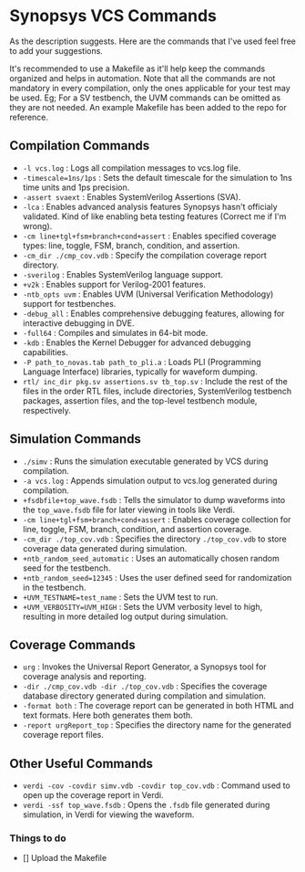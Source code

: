 
# Synopsys VCS Commands
As the description suggests. Here are the commands that I've used feel free to add your suggestions.

It's recommended to use a Makefile as it'll help keep the commands organized and helps in automation. Note that all the commands are not mandatory in every compilation, only the ones applicable for your test may be used. Eg; For a SV testbench, the UVM commands can be omitted as they are not needed. An example Makefile has been added to the repo for reference.

## Compilation Commands
* `-l vcs.log` : Logs all compilation messages to vcs.log file.
* `-timescale=1ns/1ps` : Sets the default timescale for the simulation to 1ns time units and 1ps precision.
* `-assert svaext`	: Enables SystemVerilog Assertions (SVA).
* `-lca` : Enables advanced analysis features Synopsys hasn't officialy validated. Kind of like enabling beta testing features (Correct me if I'm wrong).
* `-cm line+tgl+fsm+branch+cond+assert` : Enables specified coverage types: line, toggle, FSM, branch, condition, and assertion.
* `-cm_dir ./cmp_cov.vdb` : Specify the compilation coverage report directory.
* `-sverilog` : Enables SystemVerilog language support.
* `+v2k` : Enables support for Verilog-2001 features.
* `-ntb_opts uvm` : Enables UVM (Universal Verification Methodology) support for testbenches.
* `-debug_all` : Enables comprehensive debugging features, allowing for interactive debugging in DVE.
* `-full64` : Compiles and simulates in 64-bit mode.
* `-kdb` : Enables the Kernel Debugger for advanced debugging capabilities.
* `-P path_to_novas.tab path_to_pli.a` : Loads PLI (Programming Language Interface) libraries, typically for waveform dumping.
* `rtl/ inc_dir pkg.sv assertions.sv tb_top.sv` : Include the rest of the files in the order RTL files, include directories, SystemVerilog testbench packages, assertion files, and the top-level testbench module, respectively.

## Simulation Commands
* `./simv` : Runs the simulation executable generated by VCS during compilation.
* `-a vcs.log` : Appends simulation output to vcs.log generated during compilation.
* `+fsdbfile+top_wave.fsdb` : Tells the simulator to dump waveforms into the `top_wave.fsdb` file for later viewing in tools like Verdi.
* `-cm line+tgl+fsm+branch+cond+assert` : Enables coverage collection for line, toggle, FSM, branch, condition, and assertion coverage.
* `-cm_dir ./top_cov.vdb` : Specifies the directory `./top_cov.vdb` to store coverage data generated during simulation.
* `+ntb_random_seed_automatic` : Uses an automatically chosen random seed for the testbench.
* `+ntb_random_seed=12345` : Uses the user defined seed for randomization in the testbench.
* `+UVM_TESTNAME=test_name` : Sets the UVM test to run.
* `+UVM_VERBOSITY=UVM_HIGH` : Sets the UVM verbosity level to high, resulting in more detailed log output during simulation.

## Coverage Commands
* `urg` : Invokes the Universal Report Generator, a Synopsys tool for coverage analysis and reporting.
* `-dir ./cmp_cov.vdb -dir ./top_cov.vdb` : Specifies the coverage database directory generated during compilation and simulation.
* `-format both` : The coverage report can be generated in both HTML and text formats. Here both generates them both.
* `-report urgReport_top` : Specifies the directory name for the generated coverage report files.

## Other Useful Commands
* `verdi -cov -covdir simv.vdb -covdir top_cov.vdb` : Command used to open up the coverage report in Verdi.
* `verdi -ssf top_wave.fsdb` : Opens the `.fsdb` file generated during simulation, in Verdi for viewing the waveform.

### Things to do
* [] Upload the Makefile
